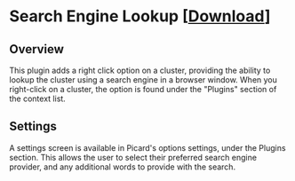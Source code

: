 # Search Engine Lookup \[[Download](https://github.com/rdswift/picard-plugins/raw/2.0_RDS_Plugins/plugins/search_engine_lookup/search_engine_lookup.zip)\]

## Overview

This plugin adds a right click option on a cluster, providing the ability to lookup the cluster using a search engine in a browser window.
When you right-click on a cluster, the option is found under the "Plugins" section of the context list.

## Settings

A settings screen is available in Picard's options settings, under the Plugins section.  This allows the user to select their preferred
search engine provider, and any additional words to provide with the search.

